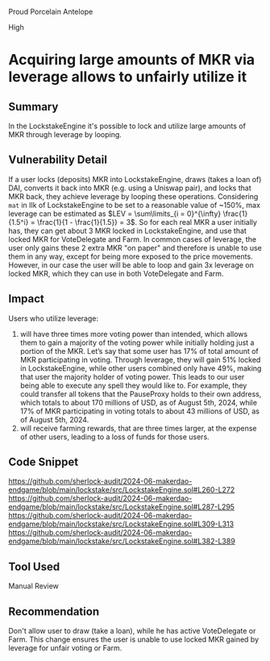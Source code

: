 Proud Porcelain Antelope

High

# Acquiring large amounts of MKR via leverage allows to unfairly utilize it

## Summary

In the LockstakeEngine it's possible to lock and utilize large amounts of MKR through leverage by looping.

## Vulnerability Detail

If a user locks (deposits) MKR into LockstakeEngine, draws (takes a loan of) DAI, converts it back into MKR (e.g. using a Uniswap pair), and locks that MKR back, they achieve leverage by looping these operations.
Considering `mat` in Ilk of LockstakeEngine to be set to a reasonable value of ~150%, max leverage can be estimated as $LEV = \sum\limits_{i = 0}^{\infty} \frac{1}{1.5^i} = \frac{1}{1 - \frac{1}{1.5}} = 3$. So for each real MKR a user initially has, they can get about 3 MKR locked in LockstakeEngine, and use that locked MKR for VoteDelegate and Farm.
In common cases of leverage, the user only gains these 2 extra MKR "on paper" and therefore is unable to use them in any way, except for being more exposed to the price movements.
However, in our case the user will be able to loop and gain 3x leverage on locked MKR, which they can use in both VoteDelegate and Farm.

## Impact

Users who utilize leverage:
1) will have three times more voting power than intended, which allows them to gain a majority of the voting power while initially holding just a portion of the MKR. Let’s say that some user has 17% of total amount of MKR participating in voting. Through leverage, they will gain 51% locked in LockstakeEngine, while other users combined only have 49%, making that user the majority holder of voting power. This leads to our user being able to execute any spell they would like to. For example, they could transfer all tokens that the PauseProxy holds to their own address, which totals to about 170 millions of USD, as of August 5th, 2024, while 17% of MKR participating in voting totals to about 43 millions of USD, as of August 5th, 2024.
2) will receive farming rewards, that are three times larger, at the expense of other users, leading to a loss of funds for those users.

## Code Snippet

https://github.com/sherlock-audit/2024-06-makerdao-endgame/blob/main/lockstake/src/LockstakeEngine.sol#L260-L272
https://github.com/sherlock-audit/2024-06-makerdao-endgame/blob/main/lockstake/src/LockstakeEngine.sol#L287-L295
https://github.com/sherlock-audit/2024-06-makerdao-endgame/blob/main/lockstake/src/LockstakeEngine.sol#L309-L313
https://github.com/sherlock-audit/2024-06-makerdao-endgame/blob/main/lockstake/src/LockstakeEngine.sol#L382-L389

## Tool Used

Manual Review

## Recommendation

Don't allow user to draw (take a loan), while he has active VoteDelegate or Farm.
This change ensures the user is unable to use locked MKR gained by leverage for unfair voting or Farm.